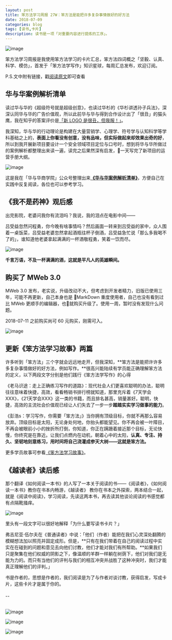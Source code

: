 ```yaml
---
layout: post
title: 笨方法学习周报 27W：笨方法是能把许多复杂事情做好的好方法
date: 2018-07-09
categories: blog
tags: [读书,卡片]
description: 读书是一项「对重要内容进行提炼的工序」。
---
```



![image](http://upload-images.jianshu.io/upload_images/32598-3f01bd54cbdcb996?imageMogr2/auto-orient/strip%7CimageView2/2/w/1240)

笨方法学习周报是我使用笨方法学习的卡片汇总，笨方法四词概之「坚毅、认真、科学、模仿」，首发于「笨方法学写作」知识星球，每周汇总发布，欢迎订阅。

P.S.文中附有链接，戳[阅读原文](https://www.jianshu.com/nb/25728012)即可查看


## 华与华案例解析清单

读过华与华的《超级符号就是超级创意》，也读过华杉的《华杉讲透孙子兵法》，深深认同华与华的广告价值观，所以此前华与华与得到合作设计出了「很丑」的猫头鹰，我在知乎的答案评价是[「新 LOGO 是很丑，但我服！」](https://www.zhihu.com/question/279026500/answer/404642710)。

我深知，华与华的行动理论是构建在大量营销学、心理学、符号学与认知科学等学科基础之上的，**表面上你看没有创意，没有品味，但实际做起来却效果出奇的好**，所以到我开展新项目要设计一个安全领域项目定位与口号时，想到将华与华所做过的案例解析都整理出来读一遍，读完之后果然深有启发，一天写完了新项目的运营手册大纲。

![image](http://upload-images.jianshu.io/upload_images/32598-231f1a1bddc8115a?imageMogr2/auto-orient/strip%7CimageView2/2/w/1240)

这是我在「华与华商学院」公众号整理出来[**《华与华案例解析清单》**](https://github.com/cnfeat/GoodThingList/blob/master/GoodMarketinghuayuhua.md)，方便自己在实践中反复阅读，各位也可以参考学习。


## 《我不是药神》观后感

出完影院，老婆问我你有流泪吗？我说，我的泪点在电影中间——

吕受益忽然问程勇，你今晚有啥事情吗？然后画面一转来到吕受益的家中，众人围着一桌饭菜，吕受益老婆忽然拿起酒瓶往杯子倒酒，吕受益急忙说「那么多我喝不了的」，谁知道他老婆拿起满满的一杯酒敬程勇，笑着一饮而尽。

![image](http://upload-images.jianshu.io/upload_images/32598-0d55e78e989436f9?imageMogr2/auto-orient/strip%7CimageView2/2/w/1240)

**千言万语，不及一杯满满的酒，这就是平凡人的英雄瞬间。**

## 购买了 MWeb 3.0 

MWeb 3.0 发布，老实说，升级改动不大，但考虑到开发者精力，旧版已使用三年，可能不再更新，自己本身也是 MarkDown 重度使用者，自己也没有看到过比 MWeb 更顺手的编辑器，也就购买升级了。使用一周，暂时没有发现什么问题。
 
2018-07-11 之前购买尚可 60 元购买，刚需可入。

![image](http://upload-images.jianshu.io/upload_images/32598-502d2ef1c2a1a7e4?imageMogr2/auto-orient/strip%7CimageView2/2/w/1240)

## 更新《笨方法学习故事》两篇

许多听到「笨方法」三个字就会远远地走开，但我深知，**笨方法是能把许许多多复杂事情做好的好方法，例如写作。**很高兴能陆续有学员能正确理解笨方法的定义，以下两段文字分别是他们践行《笨方法学写作》的心得

《老马识途：走上正确练习写作的道路》：现代社会人们更喜欢聪明的办法，聪明往往意味着快捷，高效，看看畅销书排行榜就知道，那里充斥着《7天学会XXX》，《21天学会XXX》这一类的书籍，而且排名甚高，销量甚好。聪明，快捷，高效的主流社会价值观已经让人们失去了一步一步**踏踏实实学习做事的能力**。

《彭浩s：学习写作，你需要「笨方法」》当你拥有顶级目标，你就不再那么容易放弃。顶级目标是太阳，无论身处何地，你抬头都能望见。你不再会被一叶障目，不再会被眼前小小的挫折所打倒，你知道，你正在蹒跚着接近那个目标，无论快慢，你终究是在靠近。让我们点燃内在动机，朝着心中的太阳，**认真、专注、持久、坚韧地刻意练习，用时间将自己浇灌成参天大树——这就是笨方法。**

更多学员故事可参看[《笨方法学习故事》](https://story.learnwritingthehardway.cn/)。

## 《越读者》读后感 

那个翻译《如何阅读一本书》的人写了一本关于阅读的书——《阅读者》，《如何阅读一本书》教你在书本内畅游，《越读者》 教你在书本之外探索，两本结合一起，就是《阅读中阅读》，学习阅读，先读这两本书，再去读其他谈论阅读的书感觉都有点隔靴掻痒。

![image](http://upload-images.jianshu.io/upload_images/32598-a0560c79efabbe74?imageMogr2/auto-orient/strip%7CimageView2/2/w/1240)

里头有一段文字可以很好地解释「为什么要写读书卡片？」

弗吉尼亚·伍尔夫在《普通读者》中说：「他们（作者）能把在我们心灵深处翻腾的模糊想法加以照亮并固定成形。但是，**只有在我们带着在自己的阅读过程中实实在在碰到的问题和意见去向他们讨教，他们才能对我们有所帮助。**如果我们只是聚集在他们权威的阴影之下，像温顺的羊群一样躺在树荫下，他们对我们是无能为力的。而只有当他们的评判与我们的相互冲突并战胜了这种冲突时，我们才能真正理解他们的评判。」

书是作者的，思想是作者的，我们阅读是为了与作者对谈讨教，获得启发，写成卡片，这些卡片才是属于你的。


######  --

![image](http://upload-images.jianshu.io/upload_images/32598-e50c06c0289be018?imageMogr2/auto-orient/strip%7CimageView2/2/w/1240)

![image](http://upload-images.jianshu.io/upload_images/32598-efa1bdff27433db9?imageMogr2/auto-orient/strip%7CimageView2/2/w/1240)

![image](http://upload-images.jianshu.io/upload_images/32598-7b4188de2072eaf7?imageMogr2/auto-orient/strip%7CimageView2/2/w/1240)

